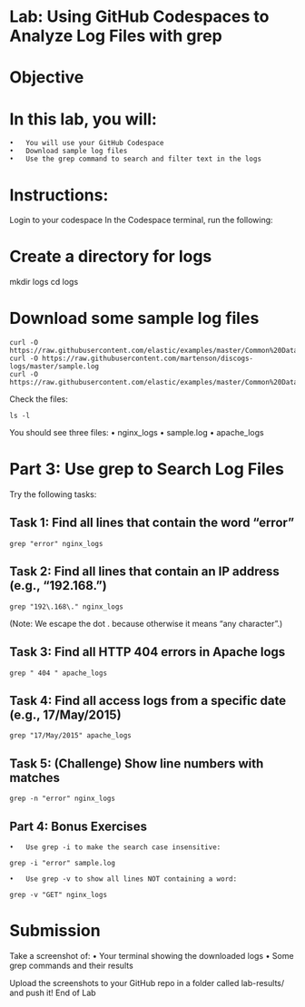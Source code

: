 # Lab: Using GitHub Codespaces to Analyze Log Files with grep
# Objective

# In this lab, you will:
	•	You will use your GitHub Codespace 
	•	Download sample log files
	•	Use the grep command to search and filter text in the logs

# Instructions:
Login to your codespace
In the Codespace terminal, run the following:

# Create a directory for logs
mkdir logs
cd logs

# Download some sample log files
```
curl -O https://raw.githubusercontent.com/elastic/examples/master/Common%20Data%20Formats/nginx_logs/nginx_logs
curl -O https://raw.githubusercontent.com/martenson/discogs-logs/master/sample.log
curl -O https://raw.githubusercontent.com/elastic/examples/master/Common%20Data%20Formats/apache_logs/apache_logs
```
Check the files:
```
ls -l
```
You should see three files:
	•	nginx_logs
	•	sample.log
	•	apache_logs
# Part 3: Use grep to Search Log Files

Try the following tasks:

## Task 1: Find all lines that contain the word “error”
```
grep "error" nginx_logs
```
## Task 2: Find all lines that contain an IP address (e.g., “192.168.”)
```
grep "192\.168\." nginx_logs
```
(Note: We escape the dot . because otherwise it means “any character”.)

## Task 3: Find all HTTP 404 errors in Apache logs
```
grep " 404 " apache_logs
```
## Task 4: Find all access logs from a specific date (e.g., 17/May/2015)
```
grep "17/May/2015" apache_logs
```
## Task 5: (Challenge) Show line numbers with matches

```
grep -n "error" nginx_logs
```
## Part 4: Bonus Exercises
	•	Use grep -i to make the search case insensitive:

```
grep -i "error" sample.log
````
	•	Use grep -v to show all lines NOT containing a word:

```
grep -v "GET" nginx_logs
```
# Submission
Take a screenshot of:
	•	Your terminal showing the downloaded logs
	•	Some grep commands and their results

Upload the screenshots to your GitHub repo in a folder called lab-results/ and push it!
End of Lab

